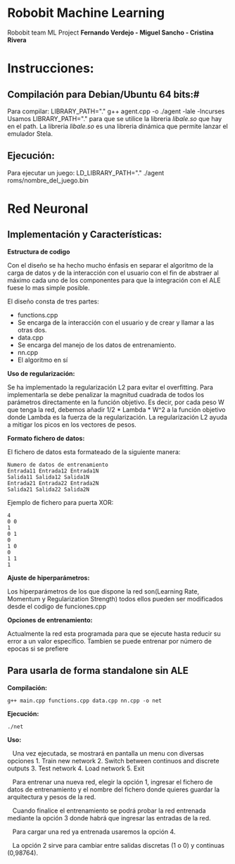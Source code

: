 # Robobit Machine Learning
Robobit team ML Project
**Fernando Verdejo - Miguel Sancho - Cristina Rivera**

# Instrucciones:
## Compilación para Debian/Ubuntu 64 bits:#
Para compilar:
LIBRARY_PATH="." g++ agent.cpp -o ./agent -lale -lncurses
Usamos LIBRARY_PATH="." para que se utilice la libreria *libale.so* que hay en el path. 
La libreria *libale.so* es una libreria dinámica que permite lanzar el emulador Stela.

## Ejecución:
Para ejecutar un juego:
LD_LIBRARY_PATH="." ./agent roms/nombre_del_juego.bin


# Red Neuronal
## Implementación y Características:

**Estructura de codigo**

Con el diseño se ha hecho mucho énfasis en separar el algoritmo de la carga de datos y de la interacción con el usuario
con el fin de abstraer al máximo cada uno de los componentes para que la integración con el ALE fuese lo mas simple posible.

El diseño consta de tres partes:
* functions.cpp
 * Se encarga de la interacción con el usuario y de crear y llamar a las otras dos.
* data.cpp
 * Se encarga del manejo de los datos de entrenamiento.
* nn.cpp
 * El algoritmo en sí

**Uso de regularización:**

Se ha implementado la regularización L2 para evitar el overfitting. Para implementarla se debe penalizar la magnitud
cuadrada de todos los parámetros directamente en la función objetivo. Es decir, por cada peso W que tenga la red, debemos
añadir 1/2 * Lambda * W^2 a la función objetivo donde Lambda es la fuerza de la regularización. 
La regularización L2 ayuda a mitigar los picos en los vectores de pesos.

**Formato fichero de datos:**

El fichero de datos esta formateado de la siguiente manera:

    Numero de datos de entrenamiento
    Entrada11 Entrada12 Entrada1N
    Salida11 Salida12 Salida1N
    Entrada21 Entrada22 Entrada2N
    Salida21 Salida22 Salida2N
    
Ejemplo de fichero para puerta XOR:

    4
    0 0
    1
    0 1
    0
    1 0
    0
    1 1
    1 
**Ajuste de hiperparámetros:**

Los hiperparámetros de los que dispone la red son(Learning Rate, Momentum y Regularization Strength)
todos ellos pueden ser modificados desde el codigo de funciones.cpp

**Opciones de entrenamiento:**

Actualmente la red esta programada para que se ejecute hasta reducir su error a un valor específico.
Tambien se puede entrenar por número de epocas si se prefiere


## Para usarla de forma standalone sin ALE
**Compilación:**

    g++ main.cpp functions.cpp data.cpp nn.cpp -o net
**Ejecución:**
    
    ./net   
**Uso:**

    Una vez ejecutada, se mostrará en pantalla un menu con diversas opciones
    1. Train new network
    2. Switch between continuos and discrete outputs
    3. Test network
    4. Load network
    5. Exit
    
    Para entrenar una nueva red, elegir la opción 1, ingresar el fichero de datos de entrenamiento
    y el nombre del fichero donde quieres guardar la arquitectura y pesos de la red.
    
    Cuando finalice el entrenamiento se podrá probar la red entrenada mediante la opción 3 
    donde habrá que ingresar las entradas de la red.
   
    Para cargar una red ya entrenada usaremos la opción 4.
    
    La opción 2 sirve para cambiar entre salidas discretas (1 o 0) y continuas (0,98764).
